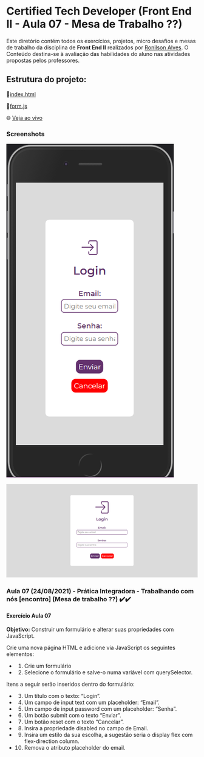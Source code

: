 # Certified Tech Developer (Front End II - Aula 07 - Mesa de Trabalho ??)
Este diretório contém todos os exercícios, projetos, micro desafios e mesas de trabalho da disciplina de <b>Front End II</b> realizados por [Ronilson Alves](https://linkedin.com/in/ronilsonalves).
O Conteúdo destina-se à avaliação das habilidades do aluno nas atividades propostas pelos professores.

## Estrutura do projeto:
📄[index.html](/FrontEndII/Aula07/index.html)

📄[form.js](/FrontEndII/Aula07/Encontro/js/form.js) 

🌐 [Veja ao vivo](https://ronilsonalves.github.io/CertifiedTechDeveloper/FrontEndII/Aula07/Encontro/index.html)

### Screenshots
![](./img/print/cel.png)

![](./img/print/nav.png)

### Aula 07 (24/08/2021) - Prática Integradora - Trabalhando com nós [encontro] (Mesa de trabalho ??) ✔️✔️
#### Exercício Aula 07
<b>Objetivo:</b> Construir um formulário e alterar suas propriedades com JavaScript.

Crie uma nova página HTML e adicione via JavaScript os seguintes elementos:

- 1. Crie um formulário
- 2. Selecione o formulário e salve-o numa variável com querySelector.

Itens a seguir serão inseridos dentro do formulário:

- 3. Um título com o texto: “Login”.
- 4. Um campo de input text com um placeholder: “Email”.
- 5. Um campo de input password com um placeholder: “Senha”.
- 6. Um botão submit com o texto “Enviar”.
- 7. Um botão reset com o texto “Cancelar”.
- 8. Insira a propriedade disabled no campo de Email.
- 9. Insira um estilo da sua escolha, a sugestão seria o display flex com flex-direction column.
- 10. Remova o atributo placeholder do email.